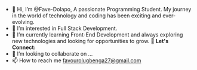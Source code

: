 - 👋 Hi, I’m @Fave-Dolapo, A passionate Programming Student. My journey in the world of technology and coding has been exciting and ever-evolving.
- 👀 I’m interested in Full Stack Development. 
- 🌱 I’m currently learning Front-End Development and always exploring new technologies and looking for opportunities to grow.
💬 **Let's Connect:**
- 💞️ I’m looking to collaborate on ...
- 📫 How to reach me favourolugbenga27@gmail.com

<!---
Fave-Dolapo/Fave-Dolapo is a ✨ special ✨ repository because its `README.md` (this file) appears on your GitHub profile.
You can click the Preview link to take a look at your changes.
--->
